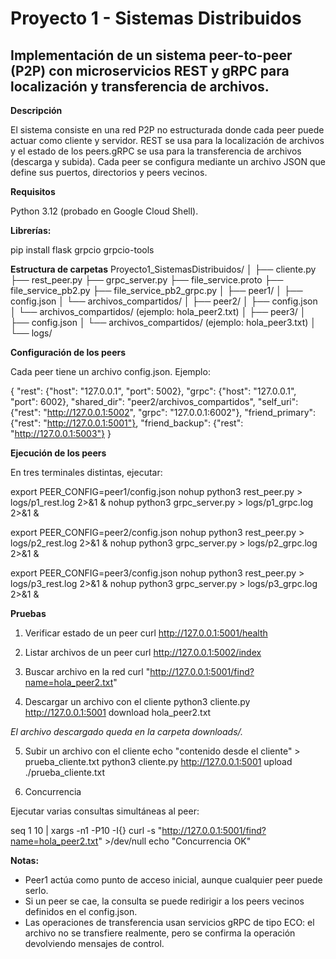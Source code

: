 # Proyecto 1 - Sistemas Distribuidos #

## Implementación de un sistema peer-to-peer (P2P) con microservicios REST y gRPC para localización y transferencia de archivos. ##

**Descripción**

El sistema consiste en una red P2P no estructurada donde cada peer puede actuar como cliente y servidor. REST se usa para la localización de archivos y el estado de los peers.gRPC se usa para la transferencia de archivos (descarga y subida). Cada peer se configura mediante un archivo JSON que define sus puertos, directorios y peers vecinos.

**Requisitos**

Python 3.12 (probado en Google Cloud Shell).

**Librerías:**

pip install flask grpcio grpcio-tools


**Estructura de carpetas**
Proyecto1_SistemasDistribuidos/
│
├── cliente.py
├── rest_peer.py
├── grpc_server.py
├── file_service.proto
├── file_service_pb2.py
├── file_service_pb2_grpc.py
│
├── peer1/
│   ├── config.json
│   └── archivos_compartidos/
│
├── peer2/
│   ├── config.json
│   └── archivos_compartidos/ (ejemplo: hola_peer2.txt)
│
├── peer3/
│   ├── config.json
│   └── archivos_compartidos/ (ejemplo: hola_peer3.txt)
│
└── logs/


**Configuración de los peers**

Cada peer tiene un archivo config.json. Ejemplo:

{
  "rest": {"host": "127.0.0.1", "port": 5002},
  "grpc": {"host": "127.0.0.1", "port": 6002},
  "shared_dir": "peer2/archivos_compartidos",
  "self_uri": {"rest": "http://127.0.0.1:5002", "grpc": "127.0.0.1:6002"},
  "friend_primary": {"rest": "http://127.0.0.1:5001"},
  "friend_backup": {"rest": "http://127.0.0.1:5003"}
}

**Ejecución de los peers**

En tres terminales distintas, ejecutar:

export PEER_CONFIG=peer1/config.json
nohup python3 rest_peer.py > logs/p1_rest.log 2>&1 &
nohup python3 grpc_server.py > logs/p1_grpc.log 2>&1 &

export PEER_CONFIG=peer2/config.json
nohup python3 rest_peer.py > logs/p2_rest.log 2>&1 &
nohup python3 grpc_server.py > logs/p2_grpc.log 2>&1 &

export PEER_CONFIG=peer3/config.json
nohup python3 rest_peer.py > logs/p3_rest.log 2>&1 &
nohup python3 grpc_server.py > logs/p3_grpc.log 2>&1 &

**Pruebas**
1. Verificar estado de un peer
curl http://127.0.0.1:5001/health

2. Listar archivos de un peer
curl http://127.0.0.1:5002/index

3. Buscar archivo en la red
curl "http://127.0.0.1:5001/find?name=hola_peer2.txt"

4. Descargar un archivo con el cliente
python3 cliente.py http://127.0.0.1:5001 download hola_peer2.txt

*El archivo descargado queda en la carpeta downloads/.*

5. Subir un archivo con el cliente
echo "contenido desde el cliente" > prueba_cliente.txt
python3 cliente.py http://127.0.0.1:5001 upload ./prueba_cliente.txt

6. Concurrencia

Ejecutar varias consultas simultáneas al peer:

seq 1 10 | xargs -n1 -P10 -I{} curl -s "http://127.0.0.1:5001/find?name=hola_peer2.txt" >/dev/null
echo "Concurrencia OK"

**Notas:**
- Peer1 actúa como punto de acceso inicial, aunque cualquier peer puede serlo.
- Si un peer se cae, la consulta se puede redirigir a los peers vecinos definidos en el config.json.
- Las operaciones de transferencia usan servicios gRPC de tipo ECO: el archivo no se transfiere realmente, pero se confirma la operación devolviendo mensajes de control.
